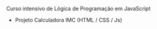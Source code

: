 Curso intensivo de Lógica de Programação em JavaScript

- Projeto Calculadora IMC (HTML / CSS / Js)
